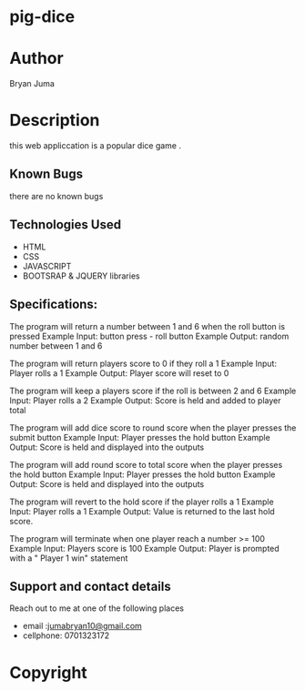 # pig-dice
# Author
Bryan Juma
 
# Description
 this web appliccation is a popular dice game .

## Known Bugs
there are no known bugs

## Technologies Used
* HTML
* CSS
* JAVASCRIPT
* BOOTSRAP & JQUERY libraries

## Specifications:

The program will return a number between 1 and 6 when the roll button is pressed
  Example Input: button press - roll button
  Example Output: random number between 1 and 6

The program will return players score to 0 if they roll a 1
  Example Input: Player rolls a 1
  Example Output: Player score will reset to 0

The program will keep a players score if the roll is between 2 and 6
  Example Input: Player rolls a 2
  Example Output: Score is held and added to player total

The program will add dice score to round score when the player presses the submit button
    Example Input: Player presses the hold button
    Example Output: Score is held and displayed into the outputs

The program will add round score to total score when the player presses the hold button
  Example Input: Player presses the hold button
  Example Output: Score is held and displayed into the outputs

The program will revert to the hold score if the player rolls a 1
  Example Input: Player rolls a 1
  Example Output: Value is returned to the last hold score.

The program will terminate when one player reach a number >= 100
  Example Input: Players score is 100
  Example Output: Player is prompted with a "
Player 1 win" statement
  
## Support and contact details
  Reach out to me at one of the following places
* email :jumabryan10@gmail.com
* cellphone: 0701323172
# Copyright


